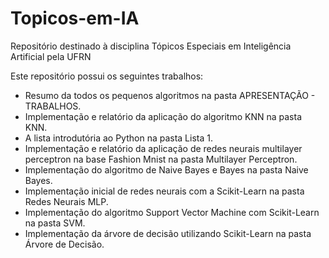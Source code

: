# Topicos-em-IA
Repositório destinado à disciplina Tópicos Especiais em Inteligência Artificial pela UFRN

Este repositório possui os seguintes trabalhos:

- Resumo da todos os pequenos algoritmos na pasta APRESENTAÇÃO - TRABALHOS.
- Implementação e relatório da aplicação do algoritmo KNN na pasta KNN.
- A lista introdutória ao Python na pasta Lista 1.
- Implementação e relatório da aplicação de redes neurais multilayer perceptron na base Fashion Mnist na pasta Multilayer Perceptron.
- Implementação do algoritmo de Naive Bayes e Bayes na pasta Naive Bayes.
- Implementação inicial de redes neurais com a Scikit-Learn na pasta Redes Neurais MLP.
- Implementação do algoritmo Support Vector Machine com Scikit-Learn na pasta SVM.
- Implementação da árvore de decisão utilizando Scikit-Learn na pasta Árvore de Decisão.
